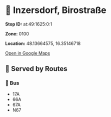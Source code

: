 # 🚉 Inzersdorf, Birostraße


**Stop ID:** at:49:1625:0:1

**Zone:** 0100

**Location:** 48.13664575, 16.35146718

[Open in Google Maps](https://www.google.com/maps?q=48.13664575,16.35146718)

## 🚆 Served by Routes

### 🚌 Bus
- 17A
- 66A
- 67A
- N67